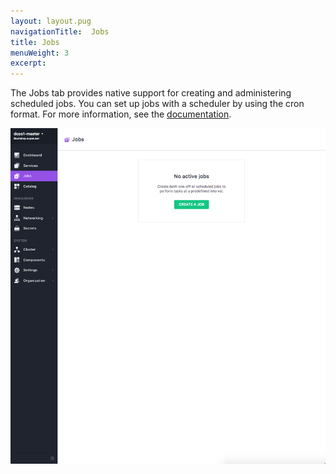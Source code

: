 ```yaml
---
layout: layout.pug
navigationTitle:  Jobs
title: Jobs
menuWeight: 3
excerpt:
---
```


The Jobs tab provides native support for creating and administering scheduled jobs. You can set up jobs with a scheduler by using the cron format. For more information, see the [documentation](/1.11/deploying-jobs/).

![Jobs](/1.11/img/jobs-ee.png)
